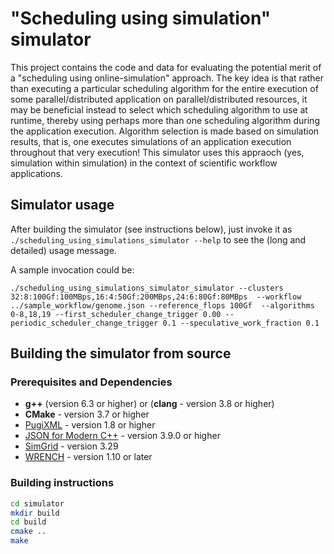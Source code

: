 # "Scheduling using simulation" simulator

This project contains the code and data for evaluating the potential merit
of a "scheduling using online-simulation" approach. The key idea is that
rather than executing a particular scheduling algorithm for the entire
execution of some parallel/distributed application on parallel/distributed
resources, it may be beneficial instead to select which scheduling
algorithm to use at runtime, thereby using perhaps more than one scheduling
algorithm during the application execution. Algorithm selection is made
based on simulation results, that is, one executes simulations of an
application execution throughout that very execution! This simulator
uses this appraoch (yes, simulation within simulation) in the context
of scientific workflow applications.

## Simulator usage

After building the simulator (see instructions below), just invoke it
as `./scheduling_using_simulations_simulator --help` to see the (long and detailed) usage message.

A sample invocation could be:

```
./scheduling_using_simulations_simulator_simulator --clusters 32:8:100Gf:100MBps,16:4:50Gf:200MBps,24:6:80Gf:80MBps  --workflow ../sample_workflow/genome.json --reference_flops 100Gf  --algorithms 0-8,18,19 --first_scheduler_change_trigger 0.00 --periodic_scheduler_change_trigger 0.1 --speculative_work_fraction 0.1
```

## Building the simulator from source

### Prerequisites and Dependencies

- **g++** (version 6.3 or higher) or (**clang** - version 3.8 or higher)
- **CMake** - version 3.7 or higher
- [PugiXML](http://pugixml.org/) - version 1.8 or higher
- [JSON for Modern C++](https://github.com/nlohmann/json) - version 3.9.0 or higher
- [SimGrid](https://framagit.org/simgrid/simgrid/-/releases) - version 3.29
- [WRENCH](https://framagit.org/simgrid/simgrid/-/releases) - version 1.10 or later

### Building instructions

```bash
cd simulator
mkdir build
cd build
cmake ..
make
```




